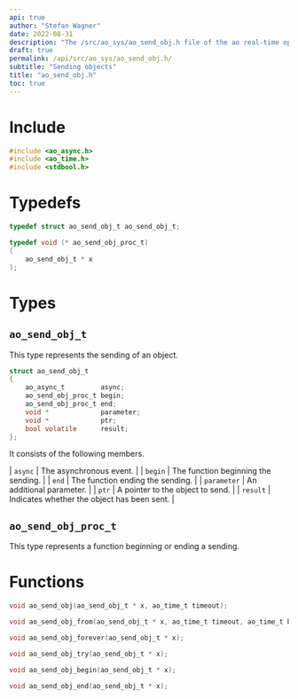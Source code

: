 ```yaml
---
api: true
author: "Stefan Wagner"
date: 2022-08-31
description: "The /src/ao_sys/ao_send_obj.h file of the ao real-time operating system."
draft: true
permalink: /api/src/ao_sys/ao_send_obj.h/
subtitle: "Sending objects"
title: "ao_send_obj.h"
toc: true
---
```


# Include

```c
#include <ao_async.h>
#include <ao_time.h>
#include <stdbool.h>
```

# Typedefs

```c
typedef struct ao_send_obj_t ao_send_obj_t;
```

```c
typedef void (* ao_send_obj_proc_t)
(
    ao_send_obj_t * x
);
```

# Types

## `ao_send_obj_t`

This type represents the sending of an object.

```c
struct ao_send_obj_t
{
    ao_async_t         async;
    ao_send_obj_proc_t begin;
    ao_send_obj_proc_t end;
    void *             parameter;
    void *             ptr;
    bool volatile      result;
};
```

It consists of the following members.

| `async` | The asynchronous event. |
| `begin` | The function beginning the sending. |
| `end` | The function ending the sending. |
| `parameter` | An additional parameter. |
| `ptr` | A pointer to the object to send. |
| `result` | Indicates whether the object has been sent. |

## `ao_send_obj_proc_t`

This type represents a function beginning or ending a sending.

# Functions

```c
void ao_send_obj(ao_send_obj_t * x, ao_time_t timeout);
```

```c
void ao_send_obj_from(ao_send_obj_t * x, ao_time_t timeout, ao_time_t beginning);
```

```c
void ao_send_obj_forever(ao_send_obj_t * x);
```

```c
void ao_send_obj_try(ao_send_obj_t * x);
```

```c
void ao_send_obj_begin(ao_send_obj_t * x);
```

```c
void ao_send_obj_end(ao_send_obj_t * x);
```
